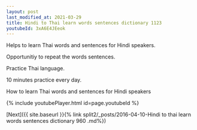 ```yaml
---
layout: post
last_modified_at: 2021-03-29
title: Hindi to Thai learn words sentences dictionary 1123 
youtubeId: 3xA6E4JEeok
---
```

 
 
Helps to learn Thai words and sentences for Hindi speakers.

Opportunitiy to repeat the words sentences. 

Practice Thai language. 
 
10 minutes practice every day. 
 
How to learn Thai words and sentences for Hindi speakers 
 
{% include youtubePlayer.html id=page.youtubeId %}
 
 
[Next]({{ site.baseurl }}{% link  split2/_posts/2016-04-10-Hindi to thai learn words sentences dictionary 960 .md%})
 

